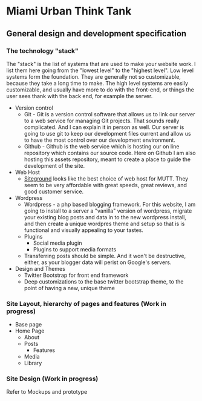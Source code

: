 # Miami Urban Think Tank
## General design and development specification

### The technology "stack"

The "stack" is the list of systems that are used to make your website work. I list them here going from the "lowest level" to the "highest level". Low level systems form the foundation. They are generally not so customizable, because they take a long time to make. The high level systems are easily customizable, and usually have more to do with the front-end, or things the user sees thank with the back end, for example the server.

* Version control
	* Git - Git is a version control software that allows us to link our server to a web service for managing Git projects. That sounds really complicated. And I can explain it in person as well. Our server is going to use git to keep our development files current and allow us to have the most control over our development environment.
	* Github - Github is the web service which is hosting our on line repository which contains our source code. Here on Github I am also hosting this assets repository, meant to create a place to guide the development of the site.
* Web Host
	- [Siteground](http://www.siteground.com/wordpress-hosting.htm?afcode=af67d756d15d1e67907ce65f3bbe8e03&utm_expid=339965-8.yOg9KVp7QF2SGE_wdchlCw.0&utm_referrer=http%3A%2F%2Fwww.wpbeginner.com%2Fwordpress-hosting%2F) looks like the best choice of web host for MUTT. They seem to be very affordable with great speeds, great reviews, and good customer service.
* Wordpress
	* Wordpress - a php based blogging framework. For this website, I am going to install to a server a "vanilla" version of wordpress, migrate your existing blog posts and data in to the new wordpress install, and then create a unique wordpres theme and setup so that is is functional and visually appealing to your tastes. 
	* Plugins
		- Social media plugin
		- Plugins to support media formats
	* Transferring posts should be simple. And it won't be destructive, either, as your blogger data will perist on Google's servers.
* Design and Themes
	* Twitter Bootstrap for front end framework
	* Deep customizations to the base twitter bootstrap theme, to the point of having a new, unique theme

### Site Layout, hierarchy of pages and features (Work in progress)

* Base page
* Home Page 
	* About
	* Posts
		- Features
	* Media
	* Library

### Site Design (Work in progress)

Refer to Mockups and prototype
